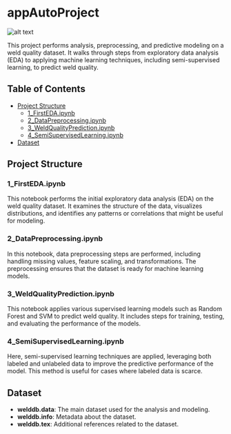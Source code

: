 # appAutoProject

![alt text]([https://www.google.com/url?sa=i&url=https%3A%2F%2Fwww.actu-environnement.com%2Fae%2Fnews%2Fdata-scientist-profils-divers-passion-necessaire-43173.php4&psig=AOvVaw3Jj6CBwqmI2GGnjqQlyxxW&ust=1729887040285000&source=images&cd=vfe&opi=89978449&ved=0CBQQjRxqFwoTCODMp8npp4kDFQAAAAAdAAAAABAE])

This project performs analysis, preprocessing, and predictive modeling on a weld quality dataset. It walks through steps from exploratory data analysis (EDA) to applying machine learning techniques, including semi-supervised learning, to predict weld quality.

## Table of Contents
- [Project Structure](#project-structure)
  - [1_FirstEDA.ipynb](#1_firstedaipynb)
  - [2_DataPreprocessing.ipynb](#2_datapreprocessingipynb)
  - [3_WeldQualityPrediction.ipynb](#3_weldqualitypredictionipynb)
  - [4_SemiSupervisedLearning.ipynb](#4_semisupervisedlearningipynb)
- [Dataset](#dataset)

## Project Structure

### 1_FirstEDA.ipynb
This notebook performs the initial exploratory data analysis (EDA) on the weld quality dataset. It examines the structure of the data, visualizes distributions, and identifies any patterns or correlations that might be useful for modeling.

### 2_DataPreprocessing.ipynb
In this notebook, data preprocessing steps are performed, including handling missing values, feature scaling, and transformations. The preprocessing ensures that the dataset is ready for machine learning models.

### 3_WeldQualityPrediction.ipynb
This notebook applies various supervised learning models such as Random Forest and SVM to predict weld quality. It includes steps for training, testing, and evaluating the performance of the models.

### 4_SemiSupervisedLearning.ipynb
Here, semi-supervised learning techniques are applied, leveraging both labeled and unlabeled data to improve the predictive performance of the model. This method is useful for cases where labeled data is scarce.

## Dataset

- **welddb.data**: The main dataset used for the analysis and modeling.
- **welddb.info**: Metadata about the dataset.
- **welddb.tex**: Additional references related to the dataset.

